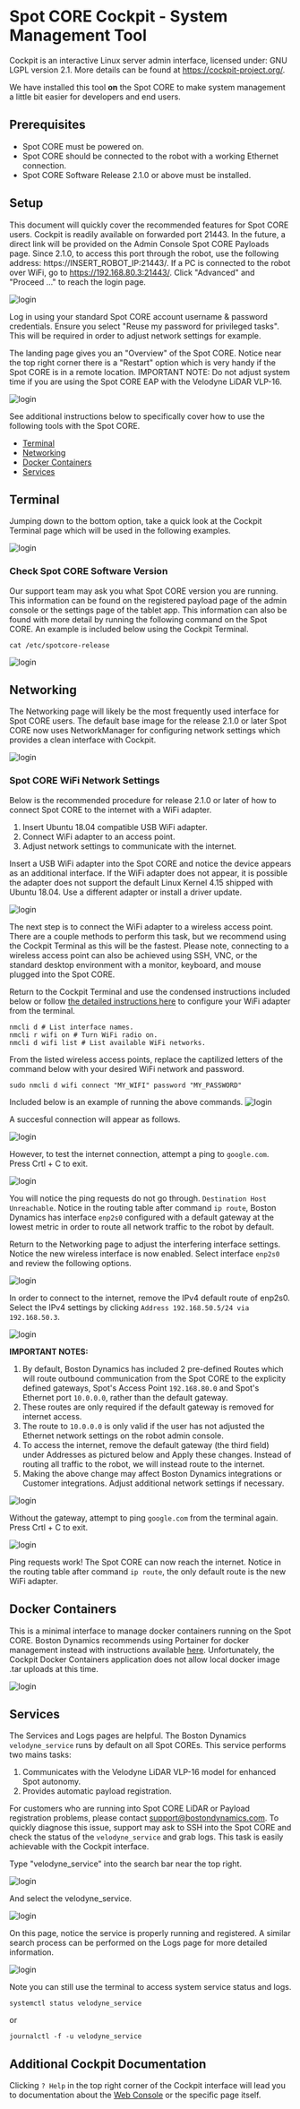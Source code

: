 <!--
Copyright (c) 2021 Boston Dynamics, Inc.  All rights reserved.

Downloading, reproducing, distributing or otherwise using the SDK Software
is subject to the terms and conditions of the Boston Dynamics Software
Development Kit License (20191101-BDSDK-SL).
-->

# Spot CORE Cockpit - System Management Tool

Cockpit is an interactive Linux server admin interface, licensed under: GNU LGPL version 2.1. More details can be found at https://cockpit-project.org/.

We have installed this tool **on** the Spot CORE to make system management a little bit easier for developers and end users. 

## Prerequisites
- Spot CORE must be powered on.
- Spot CORE should be connected to the robot with a working Ethernet connection.
- Spot CORE Software Release 2.1.0 or above must be installed.

## Setup

This document will quickly cover the recommended features for Spot CORE users. Cockpit is readily available on forwarded port 21443. In the future, a direct link will be provided on the Admin Console Spot CORE Payloads page. Since 2.1.0, to access this port through the robot, use the following address: https://INSERT_ROBOT_IP:21443/. If a PC is connected to the robot over WiFi, go to https://192.168.80.3:21443/. Click "Advanced" and "Proceed ..." to reach the login page.


![login](./images/cockpit/login.png)

Log in using your standard Spot CORE account username & password credentials. Ensure you select "Reuse my password for privileged tasks". This will be required in order to adjust network settings for example. 

The landing page gives you an "Overview" of the Spot CORE. Notice near the top right corner there is a "Restart" option which is very handy if the Spot CORE is in a remote location. IMPORTANT NOTE: Do not adjust system time if you are using the Spot CORE EAP with the Velodyne LiDAR VLP-16.

![login](./images/cockpit/overview.png)

See additional instructions below to specifically cover how to use the following tools with the Spot CORE.

- [Terminal](#terminal)
- [Networking](#networking)
- [Docker Containers](#docker-containers)
- [Services](#services)

## Terminal
Jumping down to the bottom option, take a quick look at the Cockpit Terminal page which will be used in the following examples.

![login](./images/cockpit/terminal.png)

### Check Spot CORE Software Version
Our support team may ask you what Spot CORE version you are running. This information can be found on the registered payload page of the admin console or the settings page of the tablet app. This information can also be found with more detail by running the following command on the Spot CORE. An example is included below using the Cockpit Terminal.

```
cat /etc/spotcore-release
```

![login](./images/cockpit/terminal_check_release.png)

## Networking
The Networking page will likely be the most frequently used interface for Spot CORE users. The default base image for the release 2.1.0 or later Spot CORE now uses NetworkManager for configuring network settings which provides a clean interface with Cockpit. 

![login](./images/cockpit/networking.png)

### Spot CORE WiFi Network Settings
Below is the recommended procedure for release 2.1.0 or later of how to connect Spot CORE to the internet with a WiFi adapter.

1. Insert Ubuntu 18.04 compatible USB WiFi adapter.
2. Connect WiFi adapter to an access point.
3. Adjust network settings to communicate with the internet.

Insert a USB WiFi adapter into the Spot CORE and notice the device appears as an additional interface. If the WiFi adapter does not appear, it is possible the adapter does not support the default Linux Kernel 4.15 shipped with Ubuntu 18.04. Use a different adapter or install a driver update.

![login](./images/cockpit/networking_wifi_adapter.png)

The next step is to connect the WiFi adapter to a wireless access point. There are a couple methods to perform this task, but we recommend using the Cockpit Terminal as this will be the fastest. Please note, connecting to a wireless access point can also be achieved using SSH, VNC, or the standard desktop environment with a monitor, keyboard, and mouse plugged into the Spot CORE.

Return to the Cockpit Terminal and use the condensed instructions included below or follow [the detailed instructions here](https://docs.ubuntu.com/core/en/stacks/network/network-manager/docs/configure-wifi-connections) to configure your WiFi adapter from the terminal.

```
nmcli d # List interface names.
nmcli r wifi on # Turn WiFi radio on.
nmcli d wifi list # List available WiFi networks.
```
From the listed wireless access points, replace the captilized letters of the command below with your desired WiFi network and password.
```
sudo nmcli d wifi connect "MY_WIFI" password "MY_PASSWORD"
```

Included below is an example of running the above commands.
![login](./images/cockpit/terminal_wifi.png)

A succesful connection will appear as follows.

![login](./images/cockpit/terminal_wifi_connected.png)

However, to test the internet connection, attempt a ping to `google.com`. Press Crtl + C to exit.

![login](./images/cockpit/terminal_wifi_ping_fails.png)

You will notice the ping requests do not go through. `Destination Host Unreachable`. Notice in the routing table after command `ip route`, Boston Dynamics has interface `enp2s0` configured with a default gateway at the lowest metric in order to route all network traffic to the robot by default.

Return to the Networking page to adjust the interfering interface settings. Notice the new wireless interface is now enabled. Select interface `enp2s0` and review the following options.

![login](./images/cockpit/networking_enp2s0.png)

In order to connect to the internet, remove the IPv4 default route of enp2s0. Select the IPv4 settings by clicking `Address 192.168.50.5/24 via 192.168.50.3`.

![login](./images/cockpit/networking_enp2s0_IPv4_default.png)

**IMPORTANT NOTES:**

1. By default, Boston Dynamics has included 2 pre-defined Routes which will route outbound communication from the Spot CORE to the explicity defined gateways, Spot's Access Point `192.168.80.0` and Spot's Ethernet port `10.0.0.0`, rather than the default gateway.
1. These routes are only required if the default gateway is removed for internet access. 
1. The route to `10.0.0.0` is only valid if the user has not adjusted the Ethernet network settings on the robot admin console.
1. To access the internet, remove the default gateway (the third field) under Addresses as pictured below and Apply these changes. Instead of routing all traffic to the robot, we will instead route to the internet.
1. Making the above change may affect Boston Dynamics integrations or Customer integrations. Adjust additional network settings if necessary.

![login](./images/cockpit/networking_enp2s0_no_gateway.png)

Without the gateway, attempt to ping `google.com` from the terminal again. Press Crtl + C to exit.

![login](./images/cockpit/terminal_ping_works.png)

Ping requests work! The Spot CORE can now reach the internet. Notice in the routing table after command `ip route`, the only default route is the new WiFi adapter. 

## Docker Containers
This is a minimal interface to manage docker containers running on the Spot CORE. Boston Dynamics recommends using Portainer for docker management instead with instructions available [here](./docker_containers.md). Unfortunately, the Cockpit Docker Containers application does not allow local docker image .tar uploads at this time.

![login](./images/cockpit/docker.png)

## Services
The Services and Logs pages are helpful. The Boston Dynamics `velodyne_service` runs by default on all Spot COREs. This service performs two mains tasks:

1. Communicates with the Velodyne LiDAR VLP-16 model for enhanced Spot autonomy. 
1. Provides automatic payload registration.

For customers who are running into Spot CORE LiDAR or Payload registration problems, please contact support@bostondynamics.com. To quickly diagnose this issue, support may ask to SSH into the Spot CORE and check the status of the `velodyne_service` and grab logs. This task is easily achievable with the Cockpit interface. 

Type "velodyne_service" into the search bar near the top right.

![login](./images/cockpit/services_search.png)

And select the velodyne_service.

![login](./images/cockpit/services_velodyne.png)

On this page, notice the service is properly running and registered. A similar search process can be performed on the Logs page for more detailed information. 

![login](./images/cockpit/logs_velodyne.png)

Note you can still use the terminal to access system service status and logs. 

```
systemctl status velodyne_service
```
or 
```
journalctl -f -u velodyne_service
```

## Additional Cockpit Documentation
Clicking `? Help` in the top right corner of the Cockpit interface will lead you to documentation about the [Web Console](https://access.redhat.com/documentation/en-us/red_hat_enterprise_linux/8/html/managing_systems_using_the_rhel_8_web_console/index) or the specific page itself.
